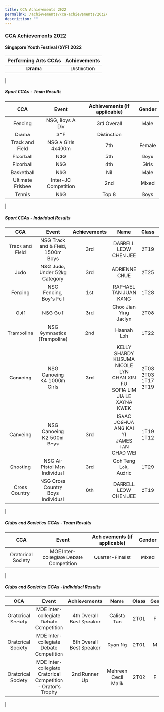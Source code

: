 ```yaml
---
title: CCA Achievements 2022
permalink: /achievements/cca-achievements/2022/
description: ""
---
```

### **CCA Achievements 2022**
#### **Singapore Youth Festival (SYF) 2022**

| Performing Arts CCAs | Achievements |
|:---:|:---:|
| **Drama** | Distinction |
|

##### **Sport CCAs - Team Results**

| CCA | Event | Achievements (if applicable) | Gender |
|:---:|:---:|:---:|:---:|
| Fencing | NSG, Boys A Div | 3rd Overall | Male |
| Drama | SYF | Distinction |  |
| Track and Field | NSG A Girls 4x400m | 7th | Female |
| Floorball | NSG | 5th | Boys |
| Floorball | NSG | 4th | Girls |
| Basketball | NSG | Nil | Male |
| Ultimate Frisbee | Inter-JC Competition | 2nd | Mixed |
| Tennis | NSG | Top 8 | Boys |
|

##### **Sport CCAs - Individual Results**

| CCA | Event | Achievements | Name | Class | Sex |
|:---:|:---:|:---:|:---:|:---:|:---:|
| Track and Field | NSG Track and & Field, 1500m Boys | 3rd | DARRELL LEOW CHEN JEE | 2T19 | M |
| Judo | NSG Judo, Under 52kg Category | 3rd | ADRIENNE CHUE | 2T25 | F |
| Fencing | NSG Fencing, Boy's Foil | 1st | RAPHAEL TAN JUAN KANG | 1T28 | M |
| Golf | NSG Golf | 3rd | Choo Jian Ying Jaclyn | 2T08 | F |
| Trampoline | NSG Gymnastics (Trampoline) | 2nd | Hannah Loh | 1T22 | F |
| Canoeing | NSG Canoeing K4 1000m Girls | 3rd | KELLY SHARDY KUSUMA<br>NICOLE LYN CHAN XIN RU<br>SOFIA LIM JIA LE<br>XAYNA KWEK | 2T03<br>2T03<br>1T17<br>2T19 | F |
| Canoeing | NSG Canoeing K2 500m Boys | 3rd | ISAAC JOSHUA ANG KAI YI<br>JAMES TAN CHAO WEI | 1T19<br>1T12 | M |
| Shooting | NSG Air Pistol Men Individual | 3rd | Goh Teng Lok, Audric | 1T29 | M |
| Cross Country | NSG Cross Country Boys Individual | 8th | DARRELL LEOW CHEN JEE | 2T19 | M |
|

##### **Clubs and Societies CCAs - Team Results**

| CCA | Event | Achievements (if applicable) | Gender |
|:---:|:---:|:---:|:---:|
| Oratorical Society | MOE Inter-collegiate Debate Competition | Quarter-Finalist | Mixed |
|

##### **Clubs and Societies CCAs - Individual Results**

| CCA | Event | Achievements | Name | Class | Sex |
|:---:|:---:|:---:|:---:|:---:|:---:|
| Oratorical Society | MOE Inter-collegiate Debate Competition | 4th Overall Best Speaker | Calista Tan | 2T01 | F |
| Oratorical Society | MOE Inter-collegiate Debate Competition | 8th Overall Best Speaker | Ryan Ng | 2T01 | M |
| Oratorical Society | MOE Inter-collegiate Oratorical Competition - Orator’s Trophy | 2nd Runner Up | Mehreen Cecil Malik | 2T02 | F |
|